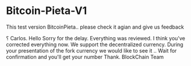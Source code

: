 # Bitcoin-Pieta-V1
This test version BitcoinPieta..
please check it agian and give us feedback

؟
Carlos.
Hello Sorry for the delay. Everything was reviewed. I think you've corrected everything now.
We support the decentralized currency. During your presentation of the fork currency we would like to see it ..
Wait for confirmation and you'll get your number
Thank.
BlockChain Team
